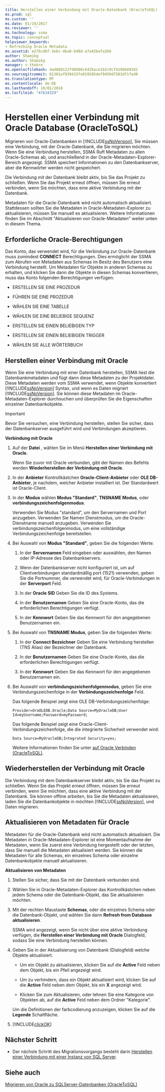 ```yaml
---
title: Herstellen einer Verbindung mit Oracle-Datenbank (OracleToSQL) | Microsoft-Dokumentation
ms.prod: sql
ms.custom: ''
ms.date: 01/19/2017
ms.reviewer: ''
ms.technology: ssma
ms.topic: conceptual
helpviewer_keywords:
- Refreshing Oracle Metadata
ms.assetid: e276cdbf-3ebc-4ba8-b40d-a7a42befa2b6
author: Shamikg
ms.author: Shamikg
manager: v-thobro
ms.openlocfilehash: 4ad868122fd8986c642bace1b2c9cf419bb89182
ms.sourcegitcommit: 61381ef939415fe019285def9450d7583df1fed0
ms.translationtype: MT
ms.contentlocale: de-DE
ms.lasthandoff: 10/01/2018
ms.locfileid: "47634329"
---
```

# <a name="connecting-to-oracle-database-oracletosql"></a>Herstellen einer Verbindung mit Oracle Database (OracleToSQL)
Migrieren von Oracle-Datenbanken in [!INCLUDE[ssNoVersion](../../includes/ssnoversion-md.md)], Sie müssen eine Verbindung, mit der Oracle-Datenbank, die Sie migrieren möchten. Wenn Sie eine Verbindung herstellen, SSMA Ruft Metadaten zu allen Oracle-Schemas ab, und anschließend in der Oracle-Metadaten-Explorer-Bereich angezeigt. SSMA speichert Informationen zu den Datenbankserver, aber die Kennwörter werden nicht gespeichert.  
  
Die Verbindung mit der Datenbank bleibt aktiv, bis Sie das Projekt zu schließen. Wenn Sie das Projekt erneut öffnen, müssen Sie erneut verbinden, wenn Sie möchten, dass eine aktive Verbindung mit der Datenbank.  
  
Metadaten für die Oracle-Datenbank wird nicht automatisch aktualisiert. Stattdessen sollten Sie die Metadaten in Oracle-Metadaten-Explorer zu aktualisieren, müssen Sie manuell es aktualisieren. Weitere Informationen finden Sie im Abschnitt "Aktualisieren von Oracle-Metadaten" weiter unten in diesem Thema.  
  
## <a name="required-oracle-permissions"></a>Erforderliche Oracle-Berechtigungen  
Das Konto, das verwendet wird, für die Verbindung zur Oracle-Datenbank muss zumindest **CONNECT** Berechtigungen. Dies ermöglicht der SSMA zum Abrufen von Metadaten aus Schemas im Besitz des Benutzers eine Verbindung herstellt. Um Metadaten für Objekte in anderen Schemas zu erhalten, und klicken Sie dann die Objekte in diesen Schemas konvertieren, muss das Konto folgenden Berechtigungen verfügen:  
  
-   ERSTELLEN SIE EINE PROZEDUR  
  
-   FÜHREN SIE EINE PROZEDUR  
  
-   WÄHLEN SIE EINE TABELLE  
  
-   WÄHLEN SIE EINE BELIEBIGE SEQUENZ  
  
-   ERSTELLEN SIE EINEN BELIEBIGEN TYP  
  
-   ERSTELLEN SIE EINEN BELIEBIGEN TRIGGER  
  
-   WÄHLEN SIE ALLE WÖRTERBUCH  
  
## <a name="establishing-a-connection-to-oracle"></a>Herstellen einer Verbindung mit Oracle  
Wenn Sie eine Verbindung mit einer Datenbank herstellen, SSMA liest die Datenbankmetadaten und fügt dann diese Metadaten zu der Projektdatei. Diese Metadaten werden vom SSMA verwendet, wenn Objekte konvertiert [!INCLUDE[ssNoVersion](../../includes/ssnoversion-md.md)] Syntax, und wenn es Daten migriert [!INCLUDE[ssNoVersion](../../includes/ssnoversion-md.md)]. Sie können diese Metadaten im Oracle-Metadaten-Explorer durchsuchen und überprüfen Sie die Eigenschaften einzelner Datenbankobjekte.  
  
> [!IMPORTANT]  
> Bevor Sie versuchen, eine Verbindung herstellen, stellen Sie sicher, dass der Datenbankserver ausgeführt wird und Verbindungen akzeptieren.  
  
**Verbindung mit Oracle**  
  
1.  Auf der **Datei** , wählen Sie im Menü **Herstellen einer Verbindung mit Oracle**.  
  
    Wenn Sie zuvor mit Oracle verbunden, gibt der Namen des Befehls werden **Wiederherstellen der Verbindung mit Oracle**.  
  
2.  In der **Anbieter** Kontrollkästchen **Oracle-Client-Anbieter** oder **OLE DB-Anbieter**, je nachdem, welcher Anbieter installiert ist. Der Standardwert ist Oracle-Client.  
  
3.  In der **Modus** wählen **Modus "Standard"**, **TNSNAME Modus**, oder **verbindungszeichenfolgenmodus**.  
  
    Verwenden Sie Modus "standard", um den Servernamen und Port anzugeben. Verwenden Sie Namen Dienstmodus, um die Oracle-Dienstname manuell anzugeben. Verwenden Sie verbindungszeichenfolgenmodus, um eine vollständige Verbindungszeichenfolge bereitstellen.  
  
4.  Bei Auswahl von **Modus "Standard"**, geben Sie die folgenden Werte:  
  
    1.  In der **Servernamen** Feld eingeben oder auswählen, den Namen oder IP-Adresse des Datenbankservers.  
  
    2.  Wenn der Datenbankserver nicht konfiguriert ist, um auf Clientverbindungen standardmäßig port (1521) verwenden, geben Sie die Portnummer, die verwendet wird, für Oracle-Verbindungen in der **Serverport** Feld.  
  
    3.  In der **Oracle SID** Geben Sie die ID des Systems.  
  
    4.  In der **Benutzernamen** Geben Sie eine Oracle-Konto, das die erforderlichen Berechtigungen verfügt.  
  
    5.  In der **Kennwort** Geben Sie das Kennwort für den angegebenen Benutzernamen ein.  
  
5.  Bei Auswahl von **TNSNAME Modus**, geben Sie die folgenden Werte:  
  
    1.  In der **Connect Bezeichner** Geben Sie eine Verbindung herstellen (TNS Alias) der Bezeichner der Datenbank.  
  
    2.  In der **Benutzernamen** Geben Sie eine Oracle-Konto, das die erforderlichen Berechtigungen verfügt.  
  
    3.  In der **Kennwort** Geben Sie das Kennwort für den angegebenen Benutzernamen ein.  
  
6.  Bei Auswahl von **verbindungszeichenfolgenmodus**, geben Sie eine Verbindungszeichenfolge in der **Verbindungszeichenfolge** Feld.  
  
    Das folgende Beispiel zeigt eine OLE DB-Verbindungszeichenfolge:  
  
    `Provider=OraOLEDB.Oracle;Data Source=MyOracleDB;User Id=myUsername;Password=myPassword;`  
  
    Das folgende Beispiel zeigt eine Oracle-Client-Verbindungszeichenfolge, die die integrierte Sicherheit verwendet wird:  
  
    `Data Source=MyOracleDB;Integrated Security=yes;`  
  
    Weitere Informationen finden Sie unter [auf Oracle Verbinden &#40;OracleToSQL&#41;](../../ssma/oracle/connect-to-oracle-oracletosql.md).  
  
## <a name="reconnecting-to-oracle"></a>Wiederherstellen der Verbindung mit Oracle  
Die Verbindung mit dem Datenbankserver bleibt aktiv, bis Sie das Projekt zu schließen. Wenn Sie das Projekt erneut öffnen, müssen Sie erneut verbinden, wenn Sie möchten, dass eine aktive Verbindung mit der Datenbank. Sie können offline arbeiten, bis Sie die Metadaten aktualisieren, laden Sie die Datenbankobjekte in möchten [!INCLUDE[ssNoVersion](../../includes/ssnoversion-md.md)], und Daten migrieren.  
  
## <a name="refreshing-oracle-metadata"></a>Aktualisieren von Metadaten für Oracle  
Metadaten für die Oracle-Datenbank wird nicht automatisch aktualisiert. Die Metadaten in Oracle-Metadaten-Explorer ist eine Momentaufnahme der Metadaten, wenn Sie zuerst eine Verbindung hergestellt oder der letzten, dass Sie manuell die Metadaten aktualisiert werden. Sie können die Metadaten für alle Schemas, ein einzelnes Schema oder einzelne Datenbankobjekte manuell aktualisieren.  
  
**Aktualisieren von Metadaten**  
  
1.  Stellen Sie sicher, dass Sie mit der Datenbank verbunden sind.  
  
2.  Wählen Sie in Oracle-Metadaten-Explorer das Kontrollkästchen neben jedem Schema oder die Datenbank-Objekt, das Sie aktualisieren möchten.  
  
3.  Mit der rechten Maustaste **Schemas**, oder die einzelnes Schema oder die Datenbank-Objekt, und wählen Sie dann **Refresh from Database aktualisieren**.  
  
    SSMA wird angezeigt, wenn Sie nicht über eine aktive Verbindung verfügen, die **Herstellen einer Verbindung mit Oracle** Dialogfeld, sodass Sie eine Verbindung herstellen können.  
  
4.  Geben Sie in der Aktualisierung von Datenbank (Dialogfeld) welche Objekte aktualisiert.  
  
    -   Um ein Objekt zu aktualisieren, klicken Sie auf die **Active** Feld neben dem Objekt, bis ein Pfeil angezeigt wird.  
  
    -   Um zu verhindern, dass ein Objekt aktualisiert wird, klicken Sie auf die **Active** Feld neben dem Objekt, bis ein **X** angezeigt wird.  
  
    -   Klicken Sie zum Aktualisieren, oder lehnen Sie eine Kategorie von Objekten ab, auf die **Active** Feld neben dem Ordner "Kategorie".  
  
    Um die Definitionen der farbcodierung anzuzeigen, klicken Sie auf die **Legende** Schaltfläche.  
  
5.  [!INCLUDE[clickOK](../../includes/clickok-md.md)]  
  
## <a name="next-step"></a>Nächster Schritt  
  
-   Der nächste Schritt des Migrationsvorgangs besteht darin [Herstellen einer Verbindung mit einer Instanz von SQL Server](connecting-to-sql-server-oracletosql.md).  
  
## <a name="see-also"></a>Siehe auch  
[Migrieren von Oracle zu SQLServer-Datenbanken &#40;OracleToSQL&#41;](../../ssma/oracle/migrating-oracle-databases-to-sql-server-oracletosql.md)  
  
